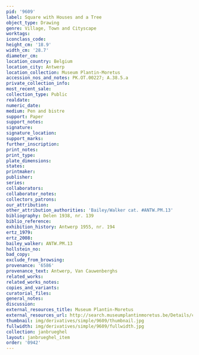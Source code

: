 ```yaml
---
pid: '9609'
label: Square with Houses and a Tree
object_type: Drawing
genre: Village, Town and Cityscape
worktags:
iconclass_code:
height_cm: '18.9'
width_cm: '28.7'
diameter_cm:
location_country: Belgium
location_city: Antwerp
location_collection: Museum Plantin-Moretus
accession_nos_and_notes: PK.OT.00227; A.38.5.a
private_collection_info:
most_recent_sale:
collection_type: Public
realdate:
numeric_date:
medium: Pen and bistre
support: Paper
support_notes:
signature:
signature_location:
support_marks:
further_inscription:
print_notes:
print_type:
plate_dimensions:
states:
printmaker:
publisher:
series:
collaborators:
collaborator_notes:
collectors_patrons:
our_attribution:
other_attribution_authorities: 'Bailey/Walker cat. #ANTW.PM.13'
bibliography: Delen 1938, nr. 139
biblio_reference:
exhibition_history: Antwerp 1955, nr. 194
ertz_1979:
ertz_2008:
bailey_walker: ANTW.PM.13
hollstein_no:
bad_copy:
exclude_from_browsing:
provenance: '6586'
provenance_text: Antwerp, Van Cauwenberghs
related_works:
related_works_notes:
copies_and_variants:
curatorial_files:
general_notes:
discussion:
external_resources_title: Museum Plantin-Moretus
external_resources_url: http://search.museumplantinmoretus.be/Details/collect/276958
thumbnail: img/derivatives/simple/9609/thumbnail.jpg
fullwidth: img/derivatives/simple/9609/fullwidth.jpg
collection: janbrueghel
layout: janbrueghel_item
order: '0942'
---
```

